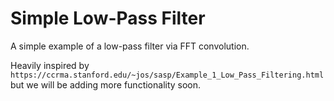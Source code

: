 # Simple Low-Pass Filter

A simple example of a low-pass filter via FFT convolution.

Heavily inspired by `https://ccrma.stanford.edu/~jos/sasp/Example_1_Low_Pass_Filtering.html`
but we will be adding more functionality soon.
